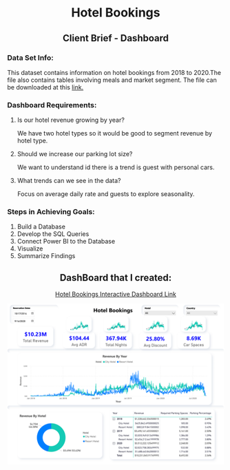 <h1 align="center">Hotel Bookings</h1>
<h2 align="center">Client Brief - Dashboard</h2>

<P>
  <h3>Data Set Info:</h3>
  <P>
    This dataset contains information on hotel bookings from 2018 to 2020.The file also contains tables involving meals and market segment. The file can be downloaded at this <a 
    href="https://docs.google.com/spreadsheets/d/1yrwJ4wvBDi4A5A4_tcASn9xT3BRvhNZv/edit?usp=sharing&ouid=100743082681367568996&rtpof=true&sd=true">link.</a>
  </P>

  <h3>Dashboard Requirements:</h3>
  <P>
    <ol>
      <li>Is our hotel revenue growing by year?</li>
        <P>We have two hotel types so it would be good to segment revenue by hotel type. </P>
      <li>Should we increase our parking lot size?</li>
        <P>We want to understand id there is a trend is guest with personal cars. </P>
      <li>What trends can we see in the data?</li>
        <P>Focus on average daily rate and guests to explore seasonality. </P>
    </ol>
  </P>

  <h3>Steps in Achieving Goals:</h3>
  <P>
    <ol>
      <li>Build a Database</li>
      <li>Develop the SQL Queries</li>
      <li>Connect Power BI to the Database</li>
      <li>Visualize</li>
      <li>Summarize Findings</li>
    </ol>
  </P>
  
</P>

<P>
  <h2 align="center">DashBoard that I created:</h2>
  <P align="center">
    <a href="https://luisosorio3214.github.io/Power-BI-Dashboards/Hotel%20Bookings/">Hotel Bookings Interactive Dashboard Link</a>
  </P>
  <img src="Hotel - Dashboard Images/Hotel - Dashboard-1.png">
</P>
